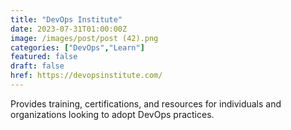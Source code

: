 ```yaml
---
title: "DevOps Institute"
date: 2023-07-31T01:00:00Z
image: /images/post/post (42).png
categories: ["DevOps","Learn"]
featured: false
draft: false
href: https://devopsinstitute.com/
---
```

Provides training, certifications, and resources for individuals and organizations looking to adopt DevOps practices.

